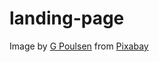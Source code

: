 # landing-page

Image by <a href="https://pixabay.com/users/gpoulsen-6673015/?utm_source=link-attribution&amp;utm_medium=referral&amp;utm_campaign=image&amp;utm_content=7708580">G Poulsen</a> from <a href="https://pixabay.com//?utm_source=link-attribution&amp;utm_medium=referral&amp;utm_campaign=image&amp;utm_content=7708580">Pixabay</a>